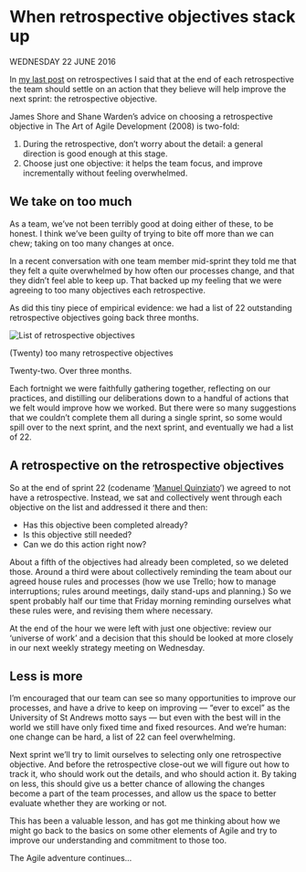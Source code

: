 # When retrospective objectives stack up

WEDNESDAY 22 JUNE 2016

In [my last post](http://digitalcommunications.wp.st-andrews.ac.uk/2015/03/11/continually-improving-our-work-habits-with-retrospectives/) on retrospectives I said that at the end of each retrospective the team should settle on an action that they believe will help improve the next sprint: the retrospective objective.

James Shore and Shane Warden’s advice on choosing a retrospective objective in The Art of Agile Development (2008) is two-fold:

1. During the retrospective, don’t worry about the detail: a general direction is good enough at this stage.
2. Choose just one objective: it helps the team focus, and improve incrementally without feeling overwhelmed.

## We take on too much

As a team, we’ve not been terribly good at doing either of these, to be honest. I think we’ve been guilty of trying to bite off more than we can chew; taking on too many changes at once.

In a recent conversation with one team member mid-sprint they told me that they felt a quite overwhelmed by how often our processes change, and that they didn’t feel able to keep up. That backed up my feeling that we were agreeing to too many objectives each retrospective.

As did this tiny piece of empirical evidence: we had a list of 22 outstanding retrospective objectives going back three months.

![List of retrospective objectives](/img/2016-06-22-retrospective-objectives.png)

(Twenty) too many retrospective objectives

Twenty-two. Over three months.

Each fortnight we were faithfully gathering together, reflecting on our practices, and distilling our deliberations down to a handful of actions that we felt would improve how we worked. But there were so many suggestions that we couldn’t complete them all during a single sprint, so some would spill over to the next sprint, and the next sprint, and eventually we had a list of 22.

## A retrospective on the retrospective objectives

So at the end of sprint 22 (codename ‘[Manuel Quinziato](http://en.wikipedia.org/wiki/Manuel_Quinziato)‘) we agreed to not have a retrospective. Instead, we sat and collectively went through each objective on the list and addressed it there and then:

* Has this objective been completed already?
* Is this objective still needed?
* Can we do this action right now?

About a fifth of the objectives had already been completed, so we deleted those. Around a third were about collectively reminding the team about our agreed house rules and processes (how we use Trello; how to manage interruptions; rules around meetings, daily stand-ups and planning.) So we spent probably half our time that Friday morning reminding ourselves what these rules were, and revising them where necessary.

At the end of the hour we were left with just one objective: review our ‘universe of work’ and a decision that this should be looked at more closely in our next weekly strategy meeting on Wednesday.

## Less is more

I’m encouraged that our team can see so many opportunities to improve our processes, and have a drive to keep on improving — “ever to excel” as the University of St Andrews motto says — but even with the best will in the world we still have only fixed time and fixed resources. And we’re human: one change can be hard, a list of 22 can feel overwhelming.

Next sprint we’ll try to limit ourselves to selecting only one retrospective objective. And before the retrospective close-out we will figure out how to track it, who should work out the details, and who should action it. By taking on less, this should give us a better chance of allowing the changes become a part of the team processes, and allow us the space to better evaluate whether they are working or not.

This has been a valuable lesson, and has got me thinking about how we might go back to the basics on some other elements of Agile and try to improve our understanding and commitment to those too.

The Agile adventure continues…
